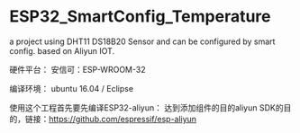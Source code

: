# ESP32_SmartConfig_Temperature
a project using DHT11 DS18B20 Sensor and can be configured by smart config.
based on Aliyun IOT.

硬件平台：
安信可：ESP-WROOM-32

编译环境：
ubuntu 16.04 / Eclipse

使用这个工程首先要先编译ESP32-aliyun：
达到添加组件的目的aliyun SDK的目的，链接：https://github.com/espressif/esp-aliyun
